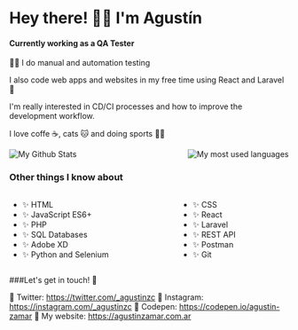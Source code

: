 <h1 >Hey there! 👋🏼 I'm Agustín</h1>

#### Currently working as a QA Tester

💪🏼 I do manual and automation testing

I also code web apps and websites in my free time using React and Laravel 💖

I'm really interested in CD/CI processes and how to improve the development workflow.

I love coffe ☕, cats 🐱 and doing sports 🏃‍♂️

<div style="display: flex; justify-content:space-between;">
<img align="" alt="My Github Stats" src="https://github-readme-stats.vercel.app/api?username=agustinz97&show_icons=true&include_all_commits=true&theme=default" />

<img align="" src="https://github-readme-stats.vercel.app/api/top-langs/?username=agustinz97&layout=compact&theme=default" alt="My most used languages"/>
</div>

<h3> Other things I know about </h3>

<div style="display: flex;">
    <div style="display: flex; flex-direction: column; margin-right:8rem">
        <ul>
            <li> ✨ HTML</li>
            <li> ✨ JavaScript ES6+</li>
            <li>✨ PHP</li>
            <li>✨ SQL Databases</li>
            <li>✨ Adobe XD</li>
            <li>✨ Python and Selenium </li>
        </ul>
    </div>
    <div style="display: flex; flex-direction: column;">
        <ul>
            <li>✨ CSS</li>
            <li>✨ React</li>
            <li>✨ Laravel</li>
            <li>✨ REST API</li>
            <li>✨ Postman</li>
            <li>✨ Git </li>
        </ul>
    </div>
</div>

###Let's get in touch! 💬

🔷 Twitter: https://twitter.com/_agustinzc
🔷 Instagram: https://instagram.com/_agustinzc
🔷 Codepen: https://codepen.io/agustin-zamar
🔷 My website: https://agustinzamar.com.ar
